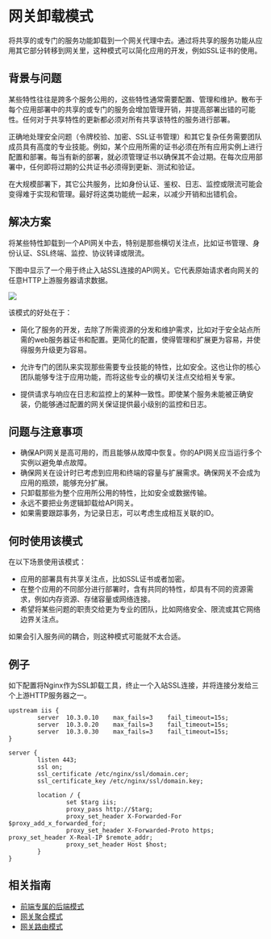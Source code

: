 # 网关卸载模式

将共享的或专门的服务功能卸载到一个网关代理中去。通过将共享的服务功能从应用其它部分转移到网关里，这种模式可以简化应用的开发，例如SSL证书的使用。

## 背景与问题

某些特性往往是跨多个服务公用的，这些特性通常需要配置、管理和维护。散布于每个应用部署中的共享的或专门的服务会增加管理开销，并提高部署出错的可能性。任何对于共享特性的更新都必须对所有共享该特性的服务进行部署。

正确地处理安全问题（令牌校验、加密、SSL证书管理）和其它复杂任务需要团队成员具有高度的专业技能。例如，某个应用所需的证书必须在所有应用实例上进行配置和部署。每当有新的部署，就必须管理证书以确保其不会过期。在每次应用部署中，任何即将过期的公共证书必须得到更新、测试和验证。

在大规模部署下，其它公共服务，比如身份认证、鉴权、日志、监控或限流可能会变得难于实现和管理。最好将这类功能统一起来，以减少开销和出错机会。

## 解决方案

将某些特性卸载到一个API网关中去，特别是那些横切关注点，比如证书管理、身份认证、SSL终端、监控、协议转译或限流。

下图中显示了一个用于终止入站SSL连接的API网关。它代表原始请求者向网关的任意HTTP上游服务器请求数据。

![](https://docs.microsoft.com/en-us/azure/architecture/patterns/_images/gateway-offload.png)

该模式的好处在于：

* 简化了服务的开发，去除了所需资源的分发和维护需求，比如对于安全站点所需的web服务器证书和配置。更简化的配置，使得管理和扩展更为容易，并使得服务升级更为容易。

* 允许专门的团队来实现那些需要专业技能的特性，比如安全。这也让你的核心团队能够专注于应用功能，而将这些专业的横切关注点交给相关专家。

* 提供请求与响应在日志和监控上的某种一致性。即使某个服务未能被正确安装，仍能够通过配置的网关保证提供最小级别的监控和日志。

## 问题与注意事项

* 确保API网关是高可用的，而且能够从故障中恢复。你的API网关应当运行多个实例以避免单点故障。
* 确保网关在设计时已考虑到应用和终端的容量与扩展需求。确保网关不会成为应用的瓶颈，能够充分扩展。
* 只卸载那些为整个应用所公用的特性，比如安全或数据传输。
* 永远不要把业务逻辑卸载给API网关。
* 如果需要跟踪事务，为记录日志，可以考虑生成相互关联的ID。

## 何时使用该模式

在以下场景使用该模式：

* 应用的部署具有共享关注点，比如SSL证书或者加密。
* 在整个应用的不同部分进行部署时，含有共同的特性，却具有不同的资源需求，例如内存资源、存储容量或网络连接。
* 希望将某些问题的职责交给更为专业的团队，比如网络安全、限流或其它网络边界关注点。

如果会引入服务间的耦合，则这种模式可能就不太合适。

## 例子

如下配置将Nginx作为SSL卸载工具，终止一个入站SSL连接，并将连接分发给三个上游HTTP服务器之一。

```
upstream iis {
        server  10.3.0.10    max_fails=3    fail_timeout=15s;
        server  10.3.0.20    max_fails=3    fail_timeout=15s;
        server  10.3.0.30    max_fails=3    fail_timeout=15s;
}

server {
        listen 443;
        ssl on;
        ssl_certificate /etc/nginx/ssl/domain.cer;
        ssl_certificate_key /etc/nginx/ssl/domain.key;

        location / {
                set $targ iis;
                proxy_pass http://$targ;
                proxy_set_header X-Forwarded-For $proxy_add_x_forwarded_for;
                proxy_set_header X-Forwarded-Proto https;
proxy_set_header X-Real-IP $remote_addr;
                proxy_set_header Host $host;
        }
}
```

## 相关指南

* [前端专属的后端模式](patterns/backends-for-frontends.md)
* [网关聚合模式](patterns/gateway-aggregation.md)
* [网关路由模式](patterns/gateway-routing.md)
